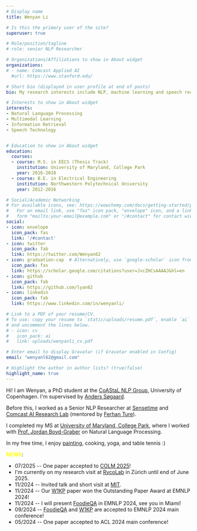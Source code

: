 ```yaml
---
# Display name
title: Wenyan Li

# Is this the primary user of the site?
superuser: true

# Role/position/tagline
# role: senior NLP Researcher

# Organizations/Affiliations to show in About widget
organizations:
# - name: Comcast Applied AI
  #url: https://www.stanford.edu/

# Short bio (displayed in user profile at end of posts)
bio: My research interests include NLP, machine learning and speech recognition.

# Interests to show in About widget
interests:
- Natural Language Processing
- Multimodal Learning
- Information Retrieval
- Speech Technology


# Education to show in About widget
education:
  courses:
  - course: M.S. in EECS (Thesis Track)
    institution: University of Maryland, College Park
    year: 2016-2018
  - course: B.E. in Electrical Engineering
    institution: Northwestern Polytechnical University
    year: 2012-2016

# Social/Academic Networking
# For available icons, see: https://wowchemy.com/docs/getting-started/page-builder/#icons
#   For an email link, use "fas" icon pack, "envelope" icon, and a link in the
#   form "mailto:your-email@example.com" or "/#contact" for contact widget.
social:
- icon: envelope
  icon_pack: fas
  link: '/#contact'
- icon: twitter
  icon_pack: fab
  link: https://twitter.com/Wenyan62
- icon: graduation-cap  # Alternatively, use `google-scholar` icon from `ai` icon pack
  icon_pack: fas
  link: https://scholar.google.com/citations?user=JvcZHCsAAAAJ&hl=en
- icon: github
  icon_pack: fab
  link: https://github.com/lyan62
- icon: linkedin
  icon_pack: fab
  link: https://www.linkedin.com/in/wenyanli/

# Link to a PDF of your resume/CV.
# To use: copy your resume to `static/uploads/resume.pdf`, enable `ai` icons in `params.toml`, 
# and uncomment the lines below.
# - icon: cv
#   icon_pack: ai
#   link: uploads/wenyanli_cv.pdf

# Enter email to display Gravatar (if Gravatar enabled in Config)
email: "wenyanl62@gmail.com"

# Highlight the author in author lists? (true/false)
highlight_name: true
---
```


Hi! I am Wenyan, a PhD student at the [CoAStaL NLP Group](https://coastalcph.github.io/), University of Copenhagen. 
I'm supervised by [Anders Søgaard](http://anderssoegaard.github.io/).


Before this, I worked as a Senior NLP Researcher at [Sensetime](https://sensetime.com/en) and [Comcast AI Research Lab](https://jobs.comcast.com/ml-ai-team-page) (mentored by [Ferhan Ture](http://ferhanture.com/index.htm)).

I completed my MS at [University of Maryland, College Park](https://www.umd.edu/), 
where I worked with [Prof. Jordan Boyd-Graber](https://home.cs.colorado.edu/~jbg/) on Natural Language Processing.

In my free time, I enjoy [painting](https://www.instagram.com/pandaliyan/), cooking, yoga, and table tennis :)

<span style="color:yellow">**NEWS**</span>:
- 07/2025 -- One paper accepted to [COLM 2025](https://colmweb.org/)!
- I'm currently on my research visit at [RycoLab](https://rycolab.io/#about) in Zürich until end of June 2025.
- 11/2024 -- Invited talk and short visit at [MIT](https://www.media.mit.edu/groups/multisensory-intelligence/overview/).
- 11/2024 -- Our [W1KP](http://w1kp.com/) paper won the Outstanding Paper Award at EMNLP 2024!
- 11/2024 -- I will present [FoodieQA](https://arxiv.org/abs/2406.11030) in EMNLP 2024, see you in Miami!
- 09/2024 -- [FoodieQA](https://arxiv.org/abs/2406.11030) and [W1KP](http://w1kp.com/) are accepted to EMNLP 2024 main conference!
- 05/2024 -- One paper accepted to ACL 2024 main conference!
